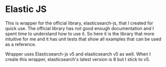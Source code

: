 # Elastic JS

This is wrapper for the official library, elasticsearch-js, that I created for quick use. The official library has not good enough documentation and I spent time to understand how to use it. So here it is the library that more intuitive for me and it has unit tests that show all examples that can be used as a reference.

Wrapper uses Elasticsearch-js v5 and elasticsearch v5 as well. When I create this wrapper, elasticsearch's latest version is 8 but I stick to v5.
